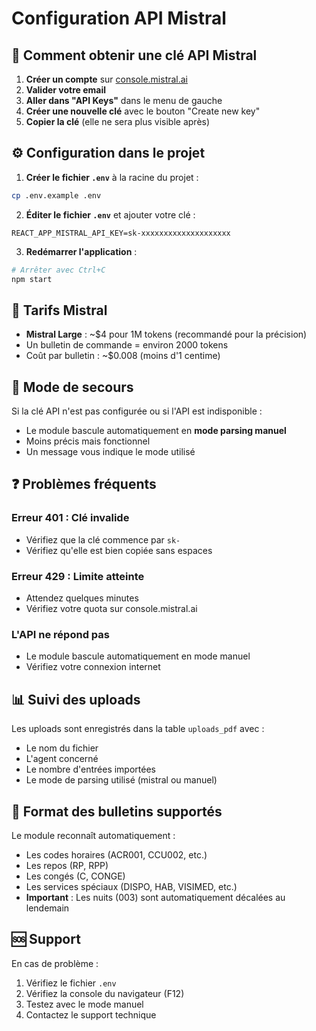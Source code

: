 # Configuration API Mistral

## 🔑 Comment obtenir une clé API Mistral

1. **Créer un compte** sur [console.mistral.ai](https://console.mistral.ai/)
2. **Valider votre email**
3. **Aller dans "API Keys"** dans le menu de gauche
4. **Créer une nouvelle clé** avec le bouton "Create new key"
5. **Copier la clé** (elle ne sera plus visible après)

## ⚙️ Configuration dans le projet

1. **Créer le fichier `.env`** à la racine du projet :
```bash
cp .env.example .env
```

2. **Éditer le fichier `.env`** et ajouter votre clé :
```
REACT_APP_MISTRAL_API_KEY=sk-xxxxxxxxxxxxxxxxxxxx
```

3. **Redémarrer l'application** :
```bash
# Arrêter avec Ctrl+C
npm start
```

## 🎯 Tarifs Mistral

- **Mistral Large** : ~$4 pour 1M tokens (recommandé pour la précision)
- Un bulletin de commande = environ 2000 tokens
- Coût par bulletin : ~$0.008 (moins d'1 centime)

## 🔧 Mode de secours

Si la clé API n'est pas configurée ou si l'API est indisponible :
- Le module bascule automatiquement en **mode parsing manuel**
- Moins précis mais fonctionnel
- Un message vous indique le mode utilisé

## ❓ Problèmes fréquents

### Erreur 401 : Clé invalide
- Vérifiez que la clé commence par `sk-`
- Vérifiez qu'elle est bien copiée sans espaces

### Erreur 429 : Limite atteinte
- Attendez quelques minutes
- Vérifiez votre quota sur console.mistral.ai

### L'API ne répond pas
- Le module bascule automatiquement en mode manuel
- Vérifiez votre connexion internet

## 📊 Suivi des uploads

Les uploads sont enregistrés dans la table `uploads_pdf` avec :
- Le nom du fichier
- L'agent concerné
- Le nombre d'entrées importées
- Le mode de parsing utilisé (mistral ou manuel)

## 📝 Format des bulletins supportés

Le module reconnaît automatiquement :
- Les codes horaires (ACR001, CCU002, etc.)
- Les repos (RP, RPP)
- Les congés (C, CONGE)
- Les services spéciaux (DISPO, HAB, VISIMED, etc.)
- **Important** : Les nuits (003) sont automatiquement décalées au lendemain

## 🆘 Support

En cas de problème :
1. Vérifiez le fichier `.env`
2. Vérifiez la console du navigateur (F12)
3. Testez avec le mode manuel
4. Contactez le support technique